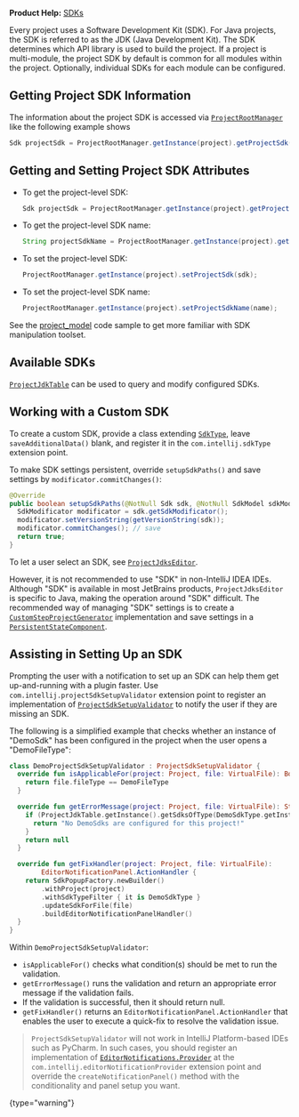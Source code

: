 [//]: # (title: SDK)

<!-- Copyright 2000-2022 JetBrains s.r.o. and other contributors. Use of this source code is governed by the Apache 2.0 license that can be found in the LICENSE file. -->

<microformat>

**Product Help:** [SDKs](https://www.jetbrains.com/help/idea/working-with-sdks.html)

</microformat>

Every project uses a Software Development Kit (SDK).
For Java projects, the SDK is referred to as the JDK (Java Development Kit).
The SDK determines which API library is used to build the project.
If a project is multi-module, the project SDK by default is common for all modules within the project.
Optionally, individual SDKs for each module can be configured.

## Getting Project SDK Information
The information about the project SDK is accessed via [`ProjectRootManager`](%gh-ic%/platform/projectModel-api/src/com/intellij/openapi/roots/ProjectRootManager.java) like the following example shows

```java
Sdk projectSdk = ProjectRootManager.getInstance(project).getProjectSdk();
```

## Getting and Setting Project SDK Attributes

* To get the project-level SDK:

  ```java
  Sdk projectSdk = ProjectRootManager.getInstance(project).getProjectSdk();
  ```

* To get the project-level SDK name:

  ```java
  String projectSdkName = ProjectRootManager.getInstance(project).getProjectSdkName();
  ```

* To set the project-level SDK:

  ```java
  ProjectRootManager.getInstance(project).setProjectSdk(sdk);
  ```

* To set the project-level SDK name:

  ```java
  ProjectRootManager.getInstance(project).setProjectSdkName(name);
  ```

See the [project_model](%gh-sdk-samples%/project_model/src/main/java/org/intellij/sdk/project/model/ProjectSdkAction.java) code sample to get more familiar with SDK manipulation toolset.

## Available SDKs

[`ProjectJdkTable`](%gh-ic%/platform/projectModel-api/src/com/intellij/openapi/projectRoots/ProjectJdkTable.java) can be used to query and modify configured SDKs.

## Working with a Custom SDK

To create a custom SDK, provide a class extending [`SdkType`](%gh-ic%/platform/lang-core/src/com/intellij/openapi/projectRoots/SdkType.java), leave `saveAdditionalData()` blank, and register it in the `com.intellij.sdkType` extension point.

To make SDK settings persistent, override `setupSdkPaths()` and save settings by `modificator.commitChanges()`:

```java
@Override
public boolean setupSdkPaths(@NotNull Sdk sdk, @NotNull SdkModel sdkModel) {
  SdkModificator modificator = sdk.getSdkModificator();
  modificator.setVersionString(getVersionString(sdk));
  modificator.commitChanges(); // save
  return true;
}
```

To let a user select an SDK, see [`ProjectJdksEditor`](%gh-ic%/java/idea-ui/src/com/intellij/openapi/projectRoots/ui/ProjectJdksEditor.java).

However, it is not recommended to use "SDK" in non-IntelliJ IDEA IDEs.
Although "SDK" is available in most JetBrains products, `ProjectJdksEditor` is specific to Java, making the operation around "SDK" difficult.
The recommended way of managing "SDK" settings is to create a [`CustomStepProjectGenerator`](%gh-ic%/platform/lang-impl/src/com/intellij/ide/util/projectWizard/CustomStepProjectGenerator.java) implementation and save settings in a [`PersistentStateComponent`](persisting_state_of_components.md).

## Assisting in Setting Up an SDK

Prompting the user with a notification to set up an SDK can help them get up-and-running with a plugin faster.
Use `com.intellij.projectSdkSetupValidator` extension point to register an implementation of [`ProjectSdkSetupValidator`](%gh-ic%/platform/lang-impl/src/com/intellij/codeInsight/daemon/ProjectSdkSetupValidator.java) to notify the user if they are missing an SDK.

The following is a simplified example that checks whether an instance of "DemoSdk" has been configured in the project when the user opens a "DemoFileType":

```kotlin
class DemoProjectSdkSetupValidator : ProjectSdkSetupValidator {
  override fun isApplicableFor(project: Project, file: VirtualFile): Boolean {
    return file.fileType == DemoFileType
  }

  override fun getErrorMessage(project: Project, file: VirtualFile): String? {
    if (ProjectJdkTable.getInstance().getSdksOfType(DemoSdkType.getInstance()).isEmpty()) {
      return "No DemoSdks are configured for this project!"
    }
    return null
  }

  override fun getFixHandler(project: Project, file: VirtualFile):
        EditorNotificationPanel.ActionHandler {
    return SdkPopupFactory.newBuilder()
        .withProject(project)
        .withSdkTypeFilter { it is DemoSdkType }
        .updateSdkForFile(file)
        .buildEditorNotificationPanelHandler()
  }
}
```

Within `DemoProjectSdkSetupValidator`:

* `isApplicableFor()` checks what condition(s) should be met to run the validation.
* `getErrorMessage()` runs the validation and return an appropriate error message if the validation fails.
* If the validation is successful, then it should return null.
* `getFixHandler()` returns an `EditorNotificationPanel.ActionHandler` that enables the user to execute a quick-fix to resolve the validation issue.


> `ProjectSdkSetupValidator` will not work in IntelliJ Platform-based IDEs such as PyCharm.
> In such cases, you should register an implementation of [`EditorNotifications.Provider`](%gh-ic%/platform/platform-api/src/com/intellij/ui/EditorNotifications.java) at the `com.intellij.editorNotificationProvider` extension point and override the `createNotificationPanel()` method with the conditionality and panel setup you want.
>
{type="warning"}
